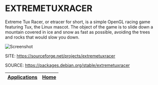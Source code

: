 # EXTREMETUXRACER

 Extreme Tux Racer, or etracer for short, is a simple OpenGL
 racing game featuring Tux, the Linux mascot. The object of 
 the game is to slide down a mountain covered in ice and snow
 as fast as possible, avoiding the trees and rocks that would
 slow you down.
 
 ![Screenshot](https://screenshots.debian.net/shrine/screenshot/simage/large-625b32ec91676c9a5237df14d8b15360.png)
 
 SITE: https://sourceforge.net/projects/extremetuxracer

 SOURCE: https://packages.debian.org/stable/extremetuxracer

 | [Applications](https://portable-linux-apps.github.io/apps.html) | [Home](https://portable-linux-apps.github.io)
 | --- | --- |
